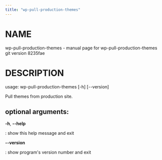 ```yaml
---
title: "wp-pull-production-themes"
---
```



NAME
====

wp-pull-production-themes - manual page for wp-pull-production-themes
git version 8235fae

DESCRIPTION
===========

usage: wp-pull-production-themes \[-h\] \[\--version\]

Pull themes from production site.

optional arguments:
-------------------

**-h**, **\--help**

:   show this help message and exit

**\--version**

:   show program\'s version number and exit
